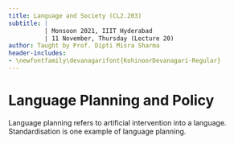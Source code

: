 ```yaml
---
title: Language and Society (CL2.203)
subtitle: |
          | Monsoon 2021, IIIT Hyderabad
          | 11 November, Thursday (Lecture 20)
author: Taught by Prof. Dipti Misra Sharma
header-includes:
- \newfontfamily\devanagarifont{KohinoorDevanagari-Regular}
---
```


# Language Planning and Policy
Language planning refers to artificial intervention into a language. Standardisation is one example of language planning.  
